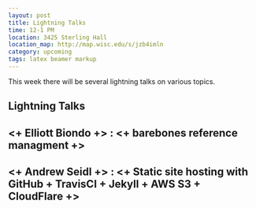 ```yaml
---
layout: post
title: Lightning Talks
time: 12-1 PM
location: 3425 Sterling Hall
location_map: http://map.wisc.edu/s/jzb4imln
category: upcoming
tags: latex beamer markup
---
```


This week there will be several lightning talks on various topics.

## Lightning Talks 

## <+ Elliott Biondo +> : <+ barebones reference managment +>
## <+ Andrew Seidl +> : <+ Static site hosting with GitHub + TravisCI + Jekyll + AWS S3 + CloudFlare +>

